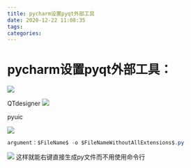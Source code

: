 ```yaml
---
title: pycharm设置pyqt外部工具
date: 2020-12-22 11:08:35
tags: 
categories: 
---
```

<meta name="referrer" content="no-referrer" />



# pycharm设置pyqt外部工具：
![](https://img-blog.csdnimg.cn/20201222110932540.png?x-oss-process=image/watermark,type_ZmFuZ3poZW5naGVpdGk,shadow_10,text_aHR0cHM6Ly9ibG9nLmNzZG4ubmV0L2ZyZWVkb20xNTIzNjQ2OTUy,size_16,color_FFFFFF,t_70)



QTdesigner
![](https://img-blog.csdnimg.cn/20201222110238814.png?x-oss-process=image/watermark,type_ZmFuZ3poZW5naGVpdGk,shadow_10,text_aHR0cHM6Ly9ibG9nLmNzZG4ubmV0L2ZyZWVkb20xNTIzNjQ2OTUy,size_16,color_FFFFFF,t_70)

pyuic

![](https://img-blog.csdnimg.cn/2020122211043013.png?x-oss-process=image/watermark,type_ZmFuZ3poZW5naGVpdGk,shadow_10,text_aHR0cHM6Ly9ibG9nLmNzZG4ubmV0L2ZyZWVkb20xNTIzNjQ2OTUy,size_16,color_FFFFFF,t_70)
```java
argument：$FileName$ -o $FileNameWithoutAllExtensions$.py
```

![](https://img-blog.csdnimg.cn/20201222110720266.png?x-oss-process=image/watermark,type_ZmFuZ3poZW5naGVpdGk,shadow_10,text_aHR0cHM6Ly9ibG9nLmNzZG4ubmV0L2ZyZWVkb20xNTIzNjQ2OTUy,size_16,color_FFFFFF,t_70)
这样就能右键直接生成py文件而不用使用命令行
